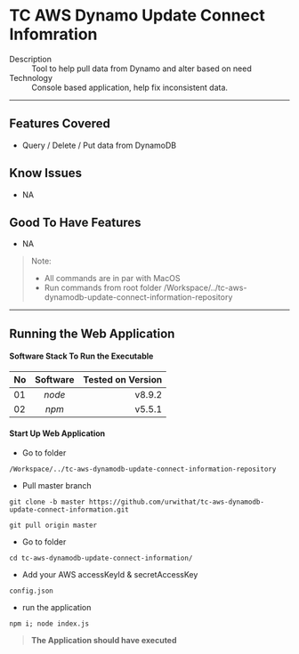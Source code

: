 TC AWS Dynamo Update Connect Infomration
========================================

<dl>
  <dt>Description</dt>
  <dd>Tool to help pull data from Dynamo and alter based on need</dd>
  <dt>Technology</dt>
  <dd>Console based application, help fix inconsistent data.</dd>
</dl>

---

##  Features Covered
- Query / Delete / Put data from DynamoDB

##  Know Issues
- NA

##  Good To Have Features
- NA

> Note: 
> + All commands are in par with MacOS
> + Run commands from root folder /Workspace/../tc-aws-dynamodb-update-connect-information-repository

---

##  Running the Web Application
####  Software Stack To Run the Executable
| No | Software                 | Tested on Version |
| -- |:------------------------:| -----------------:|
| 01 | *node*                   | v8.9.2            |
| 02 | *npm*                    | v5.5.1            |

####  Start Up Web Application
- Go to folder
```
/Workspace/../tc-aws-dynamodb-update-connect-information-repository
```
- Pull master branch
```
git clone -b master https://github.com/urwithat/tc-aws-dynamodb-update-connect-information.git
```
```
git pull origin master
```
- Go to folder
```
cd tc-aws-dynamodb-update-connect-information/
```
- Add your AWS accessKeyId & secretAccessKey
```
config.json
```
- run the application
```
npm i; node index.js
```
> **The Application should have executed**